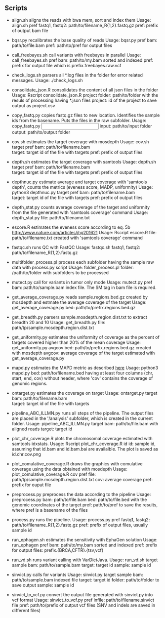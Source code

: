 ## Scripts

* align.sh aligns the reads with bwa mem, sort and index them
	Usage: align.sh <fastq1> <fastq2> pref 
		fastq1, fastq2: path/to/filename_R{1,2}.fastq.gz
		pref: prefix of output bam file

* bqsr.py recalibrates the base quality of reads
	Usage: bqsr.py <bam> pref
		bam: path/to/file.bam
		pref: path/to/pref for output files

* call_freebayes.sh call variants with freebayes in parallel
	Usage: call_freebayes.sh <bam> pref
		bam: path/to/my.bam sorted and indexed
		pref: prefix for output file which is prefix.freebayes.raw.vcf 

* check_logs.sh parsers all \*.log files in the folder for error related 
	messages. 
	Usage: ./check_logs.sh 

* consolidate_json.R consolidates the content of all json files in the folder 
	Usage: Rscript consolidate_json.R <folder> project
		folder: path/to/folder with the resuls of processing having *.json files
		project: id of the project to save output as project.csv

* copy_fastq.py copies fastq.gz files to new location. 
	Identifies the sample ids from the basename.
	Puts the files in the raw subfolder.
	Usage: copy_fastq.py <input> <output>
		input: path/to/input folder 
		output: path/to/output folder

* cov.sh estimates the target coverage with mosdepth
	Usage: cov.sh <bam> target pref
		bam: path/to/filename.bam	
		target: target id of the file with targets
		pref: prefix of output files 

* depth.sh estimates the target coverage with samtools
	Usage: depth.sh <bam> target pref
		bam: path/to/filename.bam	
		target: target id of the file with targets
		pref: prefix of output files 

* depthnuc.py estimate average and target coverage with 'samtools depth',
  counts the metrics (eveness score, MADP, uniformity)
	Usage: python3 depthnuc.py <bam> target pref
		bam: path/to/filename.bam	
		target: target id of the file with targets
		pref: prefix of output files 

* depth_stat.py counts average coverage of the target and uniformity
	from the file generated with 'samtools coverage' command
	Usage: depth_stat.py <file>
		file: path/to/filename.txt 

* escore.R estimates the eveness score according to eq. 5b 
	http://www.nature.com/articles/jhg201621
	Usage: Rscript escore.R <file>
		file: path/to/filename.txt created with 'samtools coverage' command

* fastqc.sh runs QC with FastQC
	Usage: fastqc.sh <fastq1> <fastq2>
		fastq1, fastq2: path/to/filename_R{1,2}.fastq.gz

* multifolder_process.pl process each subfolder having the sample raw data with 
	process.py script
	Usage: folder_process.pl <folder>
		folder: /path/to/folder with subfolders to be processed

* mutect.py call for variants in tumor only mode
	Usage: mutect.py <bam> pref
		bam: path/to/sample.bam index file. The SM tag in bam file is required. 

* get_average_coverage.py reads sample.regions.bed.gz created 
	by mosdepth and estmate the average coverage of the target
	Usage: get_average_coverage.py <bed>
		bed: path/to/prefix.regions.bed.gz

* get_breadth.py parsers sample.mosdepth.region.dist.txt to extract 
	breadth 20 and 10
	Usage: get_breadth.py <file>
		file: path/tp/sample.mosdepth.region.dist.txt

* get_uniformity.py estimates the uniformity of coverage as the percent of targets
	covered higher than 20% of the mean coverage
	Usage: get_uniformity.py <bed> avgcov 
		bed: path/to/prefix.regions.bed.gz created with mosdepth
		avgcov: average coverage of the target estimated with get_average_coverage.py

* mapd.py estimates the MAPD metric as described [here](https://support.10xgenomics.com/single-cell-dna/software/pipelines/latest/interpret/metrics)
	Usage: python3 mapd.py <bed>
		bed: path/to/filename.bed having at least four columns (chr, start, end, cov) without header,
			where 'cov' contains the coverage of genomic regions.  

* ontarget.py estimates the coverage on target
	Usage: ontarget.py <bam> target
		bam: path/to/filename.bam	
		target: target id of the file with targets

* pipeline_ABC_ILLMN.py runs all steps of the pipeline.
	The output files are placed in the '/analysis' subfolder,
	which is created in the current folder. 
	Usage: pipeline_ABC_ILLMN.py <bam> target 
		bam: path/to/file.bam with aligned reads
		target: target id

* plot_chr_coverage.R plots the chromosomal coverage 
	estimated with samtools idxstats.
	Usage: Rscript plot_chr_coverage.R id
		id: sample id, assuming that id.bam and id.bam.bai are availalble.
			The plot is saved as id.chr.cov.png

* plot_comulative_coverage.R draws the graphics with comulative 
	coverage using the data obtained with mosdepth
	Usage: plot_comulative_coverage.R <file> cov pref
		file: path/tp/sample.mosdepth.region.dist.txt
		cov: average coverage
		pref: prefix for ouput file

* preprocess.py preprocess the data according to the pipeline
	Usage: preprocess.py <bam> <bed> <pref>
		bam: path/to/file.bam
		bed: path/to/file.bed with the genomic coordinates of the target
		pref: path/to/pref to save the results, where pref is a basename of the files 


* process.py runs the pipeline. 
	Usage: process.py <fastq1> <fastq2> pref 
		fastq1, fastq2: path/to/filename_R{1,2}.fastq.gz
		pref: prefix of output files, usually sample id

* run_ephagen.sh estimates the sensitivity with EphaGen solution
	Usage: run_ephagen <bam> pref
		bam: path/to/my.bam sorted and indexed
		pref: prefix for output files: prefix.{BRCA,CFTR}.{tsv,vcf}

* run_vd.sh runs variant calling with VarDictJava. 
	Usage: run_vd.sh <bam> target sample
		bam: path/to/sample.bam
		target: target id
		sample: sample id

* sinvict.py calls for variants 
	Usage: sinvict.py <bam> target <folder> sample
		bam: path/to/sample.bam indexed file
		target: target id
		folder: path/to/folder to save output
		sample: sample id

* sinvict_to_vcf.py convert the output file generated with sinvict.py into vcf format
	Usage: sinvict_to_vcf.py <infile> pref
		infile: path/to/filename.sinvict file
		pref: path/to/prefix of output vcf files (SNV and indels are saved in different files)
